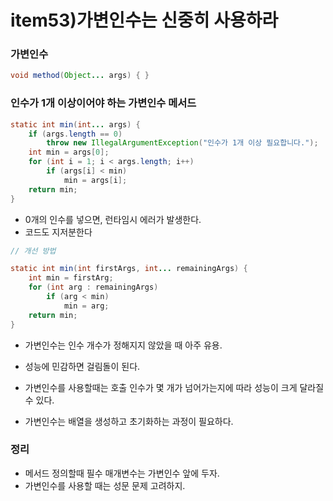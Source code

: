# item53)가변인수는 신중히 사용하라


### 가변인수
```java
void method(Object... args) { }
```

### 인수가 1개 이상이어야 하는 가변인수 메서드
```java
static int min(int... args) {
    if (args.length == 0)
        throw new IllegalArgumentException("인수가 1개 이상 필요합니다.");
    int min = args[0];
    for (int i = 1; i < args.length; i++)
        if (args[i] < min)
            min = args[i];
    return min;
}
```

- 0개의 인수를 넣으면, 런타임시 에러가 발생한다.
- 코드도 지저분한다

```java
// 개선 방법

static int min(int firstArgs, int... remainingArgs) {
    int min = firstArg;
    for (int arg : remainingArgs)
        if (arg < min)
            min = arg;
    return min;
}
```
- 가변인수는 인수 개수가 정해지지 않았을 때 아주 유용.
- 성능에 민감하면 걸림돌이 된다.

- 가변인수를 사용할때는 호출 인수가 몇 개가 넘어가는지에 따라 성능이 크게 달라질 수 있다.
- 가변인수는 배열을 생성하고 초기화하는 과정이 필요하다.

### 정리
- 메서드 정의할때 필수 매개변수는 가변인수 앞에 두자.
- 가변인수를 사용할 때는 성문 문제 고려하지.